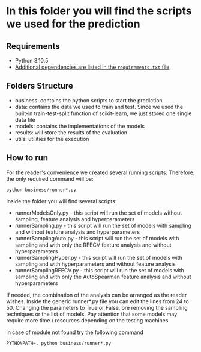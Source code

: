 # In this folder you will find the scripts we used for the prediction

## Requirements
- Python 3.10.5
- [Additional dependencies are listed in the `requirements.txt` file](requirements.txt)

## Folders Structure
-   business: contains the python scripts to start the prediction
-   data: contains the data we used to train and test. Since we used the built-in train-test-split function of scikit-learn, we just stored one single data file
-   models: contains the implementations of the models
-   results: will store the results of the evaluation
-   utils: utilities for the execution

## How to run
For the reader's convenience we created several running scripts. Therefore, the only required command will be:
```
python business/runner*.py
```

Inside the folder you will find several scripts:
-  runnerModelsOnly.py - this script will run the set of models without sampling, feature analysis and hyperparameters
-  runnerSampling.py - this script will run the set of models with sampling and without feature analysis and hyperparameters
-  runnerSamplingAuto.py - this script will run the set of models with sampling and with only the RFECV feature analysis and without hyperparameters
-  runnerSamplingHyper.py - this script will run the set of models with sampling and  with hyperparameters and without feature analysis
-  runnerSamplingRFECV.py - this script will run the set of models with sampling and with only the AutoSpearman feature analysis and without hyperparameters

If needed, the combination of the analysis can be arranged as the reader wishes.
Inside the generic runner*.py file you can edit the lines from 24 to 50.
Changing the parameters to True or False, ore removing the sampling techniques or the list of models.
Pay attention that some models may require more time / resources depending on the testing machines


in case of module not found try the following command
```
PYTHONPATH=. python business/runner*.py
```
